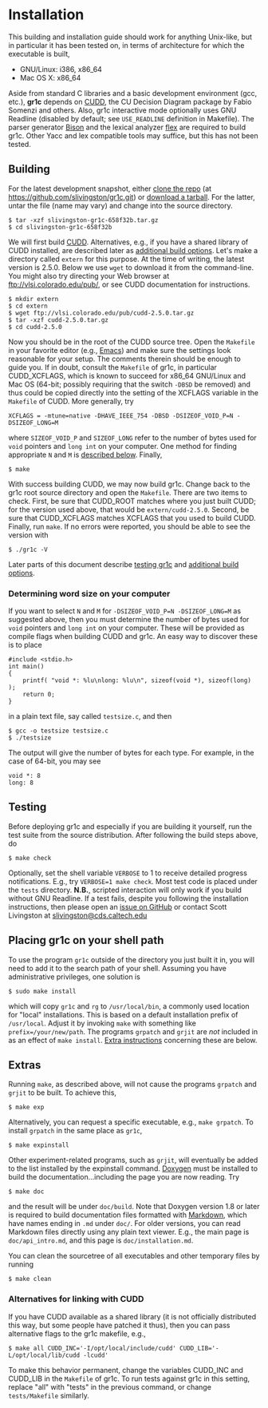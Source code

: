 Installation
============

This building and installation guide should work for anything Unix-like, but in particular it has been tested on, in terms of architecture for which the executable is built,
* GNU/Linux: i386, x86_64
* Mac OS X: x86_64

Aside from standard C libraries and a basic development environment (gcc, etc.), **gr1c** depends on [CUDD](http://vlsi.colorado.edu/~fabio/CUDD/), the CU Decision Diagram package by Fabio Somenzi and others.  Also, gr1c interactive mode optionally uses GNU Readline (disabled by default; see `USE_READLINE` definition in Makefile).  The parser generator [Bison](http://www.gnu.org/software/bison/) and the lexical analyzer [flex](http://flex.sourceforge.net/) are required to build gr1c.  Other Yacc and lex compatible tools may suffice, but this has not been tested.


Building
--------

For the latest development snapshot, either [clone the repo](https://github.com/slivingston/gr1c) (at https://github.com/slivingston/gr1c.git) or [download a tarball](https://github.com/slivingston/gr1c/tarball/master).  For the latter, untar the file (name may vary) and change into the source directory.

    $ tar -xzf slivingston-gr1c-658f32b.tar.gz
    $ cd slivingston-gr1c-658f32b

We will first build [CUDD](http://vlsi.colorado.edu/~fabio/CUDD/).  Alternatives, e.g., if you have a shared library of CUDD installed, are described later as [additional build options](#altlib).  Let's make a directory called `extern` for this purpose. At the time of writing, the latest version is 2.5.0. Below we use `wget` to download it from the command-line. You might also try directing your Web browser at <ftp://vlsi.colorado.edu/pub/>, or see CUDD documentation for instructions.

    $ mkdir extern
    $ cd extern
    $ wget ftp://vlsi.colorado.edu/pub/cudd-2.5.0.tar.gz
    $ tar -xzf cudd-2.5.0.tar.gz
    $ cd cudd-2.5.0

Now you should be in the root of the CUDD source tree. Open the `Makefile` in your favorite editor (e.g., [Emacs](http://www.gnu.org/software/emacs/)) and make sure the settings look reasonable for your setup.  The comments therein should be enough to guide you.  If in doubt, consult the `Makefile` of gr1c, in particular CUDD_XCFLAGS, which is known to succeed for x86_64 GNU/Linux and Mac OS (64-bit; possibly requiring that the switch `-DBSD` be removed) and thus could be copied directly into the setting of the XCFLAGS variable in the `Makefile` of CUDD.  More generally, try

    XCFLAGS = -mtune=native -DHAVE_IEEE_754 -DBSD -DSIZEOF_VOID_P=N -DSIZEOF_LONG=M

where `SIZEOF_VOID_P` and `SIZEOF_LONG` refer to the number of bytes used for `void` pointers and `long int` on your computer.  One method for finding appropriate `N` and `M` is [described below](#determinewsize).  Finally,

    $ make

With success building CUDD, we may now build gr1c. Change back to the gr1c root source directory and open the `Makefile`. There are two items to check. First, be sure that CUDD_ROOT matches where you just built CUDD; for the version used above, that would be `extern/cudd-2.5.0`. Second, be sure that CUDD_XCFLAGS matches XCFLAGS that you used to build CUDD.  Finally, run `make`. If no errors were reported, you should be able to see the version with

    $ ./gr1c -V

Later parts of this document describe [testing gr1c](#testing) and [additional build options](#extras).

<h3 id="determinewsize">Determining word size on your computer</h3>

If you want to select `N` and `M` for `-DSIZEOF_VOID_P=N -DSIZEOF_LONG=M` as suggested above, then you must determine the number of bytes used for `void` pointers and `long int` on your computer. These will be provided as compile flags when building CUDD and gr1c. An easy way to discover these is to place

    #include <stdio.h>
    int main()
    {
        printf( "void *: %lu\nlong: %lu\n", sizeof(void *), sizeof(long) );
        return 0;
    }

in a plain text file, say called `testsize.c`, and then

    $ gcc -o testsize testsize.c
    $ ./testsize

The output will give the number of bytes for each type.  For example, in the case of 64-bit, you may see

    void *: 8
    long: 8


<h2 id="testing">Testing</h2>

Before deploying gr1c and especially if you are building it yourself, run the test suite from the source distribution. After following the build steps above, do

    $ make check

Optionally, set the shell variable `VERBOSE` to 1 to receive detailed progress notifications.  E.g., try `VERBOSE=1 make check`.  Most test code is placed under the `tests` directory. **N.B.**, scripted interaction will only work if you build without GNU Readline.  If a test fails, despite you following the installation instructions, then please open an [issue on GitHub](https://github.com/slivingston/gr1c/issues) or contact Scott Livingston at <slivingston@cds.caltech.edu>


Placing gr1c on your shell path
-------------------------------

To use the program `gr1c` outside of the directory you just built it in, you will need to add it to the search path of your shell. Assuming you have administrative privileges, one solution is

    $ sudo make install

which will copy `gr1c` and `rg` to `/usr/local/bin`, a commonly used location for "local" installations.  This is based on a default installation prefix of `/usr/local`.  Adjust it by invoking `make` with something like `prefix=/your/new/path`.  The programs `grpatch` and `grjit` are *not* included in as an effect of `make install`.  [Extra instructions](#extras) concerning these are below.


<h2 id="extras">Extras</h2>

Running `make`, as described above, will not cause the programs
`grpatch` and `grjit` to be built.  To achieve this,

    $ make exp

Alternatively, you can request a specific executable, e.g., `make
grpatch`.  To install `grpatch` in the same place as `gr1c`,

    $ make expinstall

Other experiment-related programs, such as `grjit`, will eventually be
added to the list installed by the expinstall command.
[Doxygen](http://www.doxygen.org) must be installed to build the
documentation...including the page you are now reading.  Try

    $ make doc

and the result will be under `doc/build`.  Note that Doxygen version
1.8 or later is required to build documentation files formatted with
[Markdown](http://daringfireball.net/projects/markdown), which have
names ending in `.md` under `doc/`.  For older versions, you can read
Markdown files directly using any plain text viewer.  E.g., the main
page is `doc/api_intro.md`, and this page is `doc/installation.md`.

You can clean the sourcetree of all executables and other temporary
files by running

    $ make clean

<h3 id="altlib">Alternatives for linking with CUDD</h3>

If you have CUDD available as a shared library (it is not officially distributed this way, but some people have patched it thus), then you can pass alternative flags to the gr1c makefile, e.g.,

    $ make all CUDD_INC='-I/opt/local/include/cudd' CUDD_LIB='-L/opt/local/lib/cudd -lcudd'

To make this behavior permanent, change the variables CUDD_INC and CUDD_LIB in the ``Makefile`` of gr1c.  To run tests against gr1c in this setting, replace "all" with "tests" in the previous command, or change ``tests/Makefile`` similarly.
